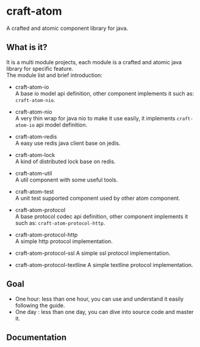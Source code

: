 # craft-atom
A crafted and atomic component library for java.

## What is it?
It is a multi module projects, each module is a crafted and atomic java library for specific feature.  
The module list and brief introduction:

- craft-atom-io  
  A base io model api definition, other component implements it such as: ```craft-atom-nio```.

- craft-atom-nio  
  A very thin wrap for java nio to make it use easily, it implements ```craft-atom-io``` api model definition.

- craft-atom-redis  
  A easy use redis java client base on jedis.

- craft-atom-lock  
  A kind of distributed lock base on redis.

- craft-atom-util  
  A util component with some useful tools.

- craft-atom-test  
  A unit test supported component used by other atom component.

- craft-atom-protocol  
  A base protocol codec api definition, other component implements it such as: ```craft-atom-protocol-http```.

- craft-atom-protocol-http  
  A simple http protocol implementation.  

- craft-atom-protocol-ssl
  A simple ssl protocol implementation.  

- craft-atom-protocol-textline
  A simple textline protocol implementation.

## Goal
- One hour: less than one hour, you can use and understand it easily following the guide.
- One day : less than one day, you can dive into source code and master it.


## Documentation



